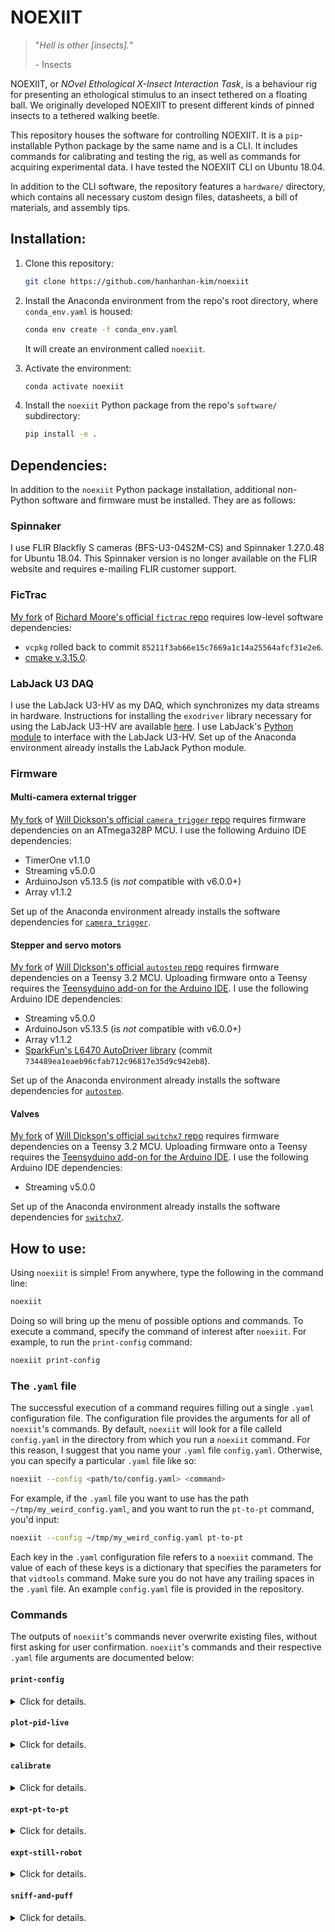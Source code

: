 # NOEXIIT
> "*Hell is other [insects].*"
>
> \- Insects

NOEXIIT, or *NOvel Ethological X-Insect Interaction Task*, is a behaviour rig for presenting an ethological stimulus to an insect tethered on a floating ball. We originally developed NOEXIIT to present different kinds of pinned insects to a tethered walking beetle. 

This repository houses the software for controlling NOEXIIT. It is  a `pip`-installable Python package by the same name and is a CLI. It includes commands for calibrating and testing the rig, as well as commands for acquiring experimental data. I have tested the NOEXIIT CLI on Ubuntu 18.04. 

In addition to the CLI software, the repository features a `hardware/` directory, which contains all necessary custom design files, datasheets, a bill of materials, and assembly tips. 

## Installation:

1. Clone this repository:

   ```bash
   git clone https://github.com/hanhanhan-kim/noexiit
   ```

2. Install the Anaconda environment from the repo's root directory, where `conda_env.yaml` is housed:

   ```bash
   conda env create -f conda_env.yaml
   ```

   It will create an environment called `noexiit`.

3. Activate the environment:

   ```bash
   conda activate noexiit
   ```

4. Install the `noexiit` Python package from the repo's `software/` subdirectory:

   ```bash
   pip install -e .
   ```

## Dependencies:

In addition to the `noexiit` Python package installation, additional non-Python software and firmware must be installed. They are as follows:

### Spinnaker 

I use FLIR Blackfly S cameras (BFS-U3-04S2M-CS) and Spinnaker 1.27.0.48 for Ubuntu 18.04. This Spinnaker version is no longer available on the FLIR website and requires e-mailing FLIR customer support.  

### FicTrac

[My fork](https://github.com/hanhanhan-kim/fictrac_noexiit) of [Richard Moore's official `fictrac` repo](https://github.com/rjdmoore/fictrac) requires low-level software dependencies:

- `vcpkg` rolled back to commit `85211f3ab66e15c7669a1c14a25564afcf31e2e6`. 
- [cmake v.3.15.0](https://github.com/Kitware/CMake/releases/tag/v3.15.0).

### LabJack U3 DAQ

I use the LabJack U3-HV as my DAQ, which synchronizes my data streams in hardware.  Instructions for installing the `exodriver` library necessary for using the LabJack U3-HV are available [here](https://labjack.com/support/software/installers/exodriver).  I use LabJack's [Python module](https://github.com/labjack/LabJackPython) to interface with the LabJack U3-HV. Set up of the Anaconda environment already installs the LabJack Python module.

### Firmware

#### Multi-camera external trigger

[My fork](https://github.com/hanhanhan-kim/autostep) of [Will Dickson's official `camera_trigger` repo](https://github.com/willdickson/camera_trigger) requires firmware dependencies on an ATmega328P MCU. I use the following Arduino IDE dependencies:

- TimerOne v1.1.0
- Streaming v5.0.0
- ArduinoJson v5.13.5 (is _not_ compatible with v6.0.0+)
- Array v1.1.2 

Set up of the Anaconda environment already installs the software dependencies for [`camera_trigger`](https://github.com/hanhanhan-kim/autostep).

#### Stepper and servo motors

[My fork](https://github.com/hanhanhan-kim/autostep) of [Will Dickson's official `autostep` repo](https://github.com/willdickson/autostep) requires firmware dependencies on a Teensy 3.2 MCU. Uploading firmware onto a Teensy requires the [Teensyduino add-on for the Arduino IDE](https://www.pjrc.com/teensy/teensyduino.html). I use the following Arduino IDE dependencies:

- Streaming v5.0.0
- ArduinoJson v5.13.5 (is _not_ compatible with v6.0.0+)
- Array v1.1.2
- [SparkFun's L6470 AutoDriver library](https://github.com/sparkfun/L6470-AutoDriver/tree/master/Libraries/Arduino) (commit `734489ea1eaeb96cfab712c96817e35d9c942eb8`).

Set up of the Anaconda environment already installs the software dependencies for [`autostep`](https://github.com/hanhanhan-kim/autostep).

#### Valves

[My fork](https://github.com/hanhanhan-kim/switchx7) of [Will Dickson's official `switchx7` repo](https://github.com/willdickson/switchx7) requires firmware dependencies on a Teensy 3.2 MCU. Uploading firmware onto a Teensy requires the [Teensyduino add-on for the Arduino IDE](https://www.pjrc.com/teensy/teensyduino.html). I use the following Arduino IDE dependencies:

- Streaming v5.0.0

Set up of the Anaconda environment already installs the software dependencies for [`switchx7`](https://github.com/hanhanhan-kim/switchx7).

## How to use:

Using `noexiit` is simple! From anywhere, type the following in the command line:

```bash
noexiit
```

Doing so will bring up the menu of possible options and commands. To execute a command, specify the command of interest after `noexiit`. For example, to run the `print-config` command:

```bash
noexiit print-config
```

### The `.yaml` file

The successful execution of a command requires filling out a single `.yaml` configuration file. The configuration file provides the arguments for all of `noexiit`'s commands. By default, `noexiit` will look for a file calleld `config.yaml` in the directory from which you run a `noexiit` command. For this reason, I suggest that you name your `.yaml` file `config.yaml`. Otherwise, you can specify a particular `.yaml` file like so:

```bash
noexiit --config <path/to/config.yaml> <command>
```

For example, if the `.yaml` file you want to use has the path `~/tmp/my_weird_config.yaml`, and you want to run the `pt-to-pt` command, you'd input:

```bash
noexiit --config ~/tmp/my_weird_config.yaml pt-to-pt
```

Each key in the `.yaml` configuration file refers to a `noexiit` command. The value of each of these keys is a dictionary that specifies the parameters for that `vidtools` command. Make sure you do not have any trailing spaces in the `.yaml` file. An example `config.yaml` file is provided in the repository. 

### Commands

The outputs of `noexiit`'s commands never overwrite existing files, without first asking for user confirmation. `noexiit`'s commands and their respective `.yaml` file arguments are documented below:

#### `print-config`

<details><summary> Click for details. </summary>
<br>

This command prints the contents of the `.yaml` configuration file. It does not have any `.yaml` parameters.
</details>


#### `plot-pid-live`

<details><summary> Click for details. </summary>
<br>

This command plots and saves to a `.csv`, in real time, the voltage readings of the photo-ionization detector (PID). It assumes that the PID is connected to the **AIN 7** (low-voltage FIO) pin of the LabJack U3-HV . It uses a 'command and response' protocol, instead of a 'streaming' protocol. This command is useful for troubleshooting the PID, and is not recommended for experimental data acquisition. It does not have any `.yaml` parameters. 
</details>


#### `calibrate`

<details><summary> Click for details. </summary>
<br>

This command calibrates the linear servo's behaviour. It sets the servo's maximum extension angle to avoid crashes and overshoots, based on visual inspection. The servo can rotate around the rig's spherical treadmill, while being held at the set max extension angle. This function is useful for preparing closed-loop experiments. This command can also configure the acquired experimental data to a specific directory. Importantly, this command does not require the user to update the `config.yaml` file beforehand. Rather, the command updates the configuration file based on 'real-time' user inputs. Alternatively, this command does not need to be run, and the `config.yaml` file can be manually modified. This command's `.yaml` parameters are:

- `max_ext` (float): The max extension value of the linear servo(s). Must be a value between 0.0 and 180.0, inclusive. Running the `calibrate` command will automatically update this value.

- `output_dir` (string): The path to the directory where acquired data will be saved. Running the `calibrate` command can automatically update this value.
</details>


#### `expt-pt-to-pt`

<details><summary> Click for details. </summary>
<br>

This command moves the tethered stimulus to each angular position in a list of specified positions. Upon arriving at a position, the command extends the tethered stimulus for a fixed duration. Then retracts the tethered stimulus for a fixed duration. Streams data during motor movements. Events happen in the following order:

Initialization (homing, etc.)
│
├── Gets DAQ stuff
├── Gets motors' positions
├── Starts cam trigger
├── Starts motors
│
├── Finishes motors or duration
├── Stops cam trigger
├── Stops getting motors' positions
└── Stops getting DAQ stuff

Events happen in the above order even when the command is interrupted (ctrl + c).

"DAQ stuff" refers to the PID data and the frame counter. Motor position sets and gets happen in a different process from DAQ gets, in order to achieve maximum frequencies. 

This command's `.yaml` parameters are: 

- `duration` (float or `null`): Duration (secs) of the synchronized multi-cam video recordings. If set to `null`, will record until the motor sequence has finished. If using BIAS, the user MUST match this argument to the BIAS recordings' set duration. 

- `poke_speed` (integer): A scalar speed factor for the tethered stimulus' extension and retraction. Must be positive. 10 is the fastest. Higher values are slower. 

- `ext_wait_time` (float): Duration (secs) for which the tethered stimulus is extended at each set angular position. 

- `retr_wait_time` (float): Duration (secs) for which the tethered stimulus is retracted at each set angular position. 

- `extension` (float or `null`): The maximum linear servo extension angle. If `null`, will inherit the value from the `calibrate` parameter in the `config.yaml` file. 

**N.B.** Successful execution of this command requires some external set-up. The BIAS video capture program must be manually launched before running the command. In addition, even though the command can automatically configure and initiate BIAS for synchronized multi-cam acquisition via HTTP commands, the HTTP commands are unreliable and work only sometimes. For this reason, I recommend manually uploading the same BIAS configuration file for each camera, such that the external trigger feature is enabled, and then manually initiating the external trigger listening by clicking on each camera GUI's `Start` button (in external trigger mode, the `Start` button doesn't actually start acquisition. It just initiates the 'listening' for an external trigger signal).
</details>


#### `expt-still-robot`

<details><summary> Click for details. </summary>
<br>

This command moves the tethered stimulus at 1) an angular velocity opposite in direction, and adjustable in magnitude, to the animal on the ball (stepper motor), and 2) to some distance away or towards the animal on the ball, given the tethered  stimulus' angular position (linear servo). The idea is to mimic a stationary  stimulus in a flat planar world. The animal turning right and away from a stimulus in front of it, in the planar world, is equivalent to the stimulus turning left and retracting away from the animal, in the on-a-ball world. This command demonstrates the closed-loop capabilities of NOEXIIT. The data is saved as a `.csv` file in the `output_dir` specified by `config.yaml`'s `calibrate` parameter. 

It assumes an ATMega328P-based camera trigger, even if as of 2021/10/25, this command operates only a single camera. 

This command's `.yaml` parameters are:

- `duration` (float): Duration (secs) of the closed-loop acquisition mode. 

- `k_stepper` (float): Gain term for modifying the significance of the animal's turns. A value of 1 means that when the animal turns theta degrees, the stimulus also rotates theta degrees, but in the opposite direction. A value less than 1 means that when the animal rotates theta degrees, the stimulus rotates less than theta degrees by a factor of `k_stepper`, and in the opposite direction. In this way, the animal's actions are 'less significant' than they normally are. A value greater than 1 means that when the animal rotates theta degrees, the stimulus rotates more than theta degrees by a factor of `k_stepper`, and in the opposite direction. In this way, the animal's actions are 'more significant' than they normally are. 

- `ball_radius` (float): Radius of the spherical treadmill, in mm. 
</details>


#### `sniff-and-puff`

<details><summary> Click for details. </summary>
<br>

TODO: UPDATE THIS AND ADD MORE ARGS TO THIS COMMAND, ADD ARGS TO CONTROL_VALVES FXN, TALK ABOUT THE HARDWARE CONNECTION REQUIRED TO MAKE THE VALVE COMMAND COPIES, ETC. MAKE LESS SHITTY, ETC.

Commands two-way solenoid valve outputs, while also streaming the following 2 types of data to the LabJack U3 DAQ:
  1. Electrical copies of those output commands 
  2. PID data 
  
By default, the low-voltage pin, FIO7, is hard-coded as an analog input on the stream, and is meant to be hooked up to the PID signal. 

This command's `.yaml` parameters are:

- `csv_path` (string): Path to which to stream the `.csv`.

- `duration` (float or `null`): Duration (secs) of the DAQ stream. If `null`, will stream until exited (ctrl+c). 
</details>